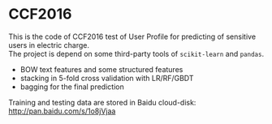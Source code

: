# CCF2016

This is the code of CCF2016 test of User Profile for predicting of sensitive users in electric charge.<br>
The project is depend on some third-party tools of `scikit-learn` and `pandas`.

- BOW text features and some structured features
- stacking in 5-fold cross validation with LR/RF/GBDT
- bagging for the final prediction

Training and testing data are stored in Baidu cloud-disk:<br>
http://pan.baidu.com/s/1o8jVjaa


